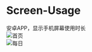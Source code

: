 # Screen-Usage
安卓APP，显示手机屏幕使用时长  
![首页](https://www.sonydafa.com/cloud/downloadFile/screen_time_home.png)  
![每日](https://www.sonydafa.com/cloud/downloadFile/screen_time_daily.png)  
